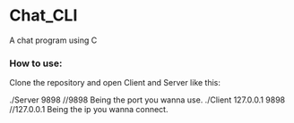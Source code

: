 # Chat_CLI
A chat program using C

### How to use:
Clone the repository and open Client and Server like this:

./Server 9898 //9898 Being the port you wanna use.
./Client 127.0.0.1 9898 //127.0.0.1 Being the ip you wanna connect.
